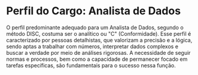 # Perfil do Cargo: Analista de Dados

O perfil predominante adequado para um Analista de Dados, segundo o método DISC, costuma ser o analítico ou "C" (Conformidade). Esse perfil é caracterizado por pessoas detalhistas, que valorizam a precisão e a lógica, sendo aptas a trabalhar com números, interpretar dados complexos e buscar a verdade por meio de análises rigorosas. A necessidade de seguir normas e processos, bem como a capacidade de permanecer focado em tarefas específicas, são fundamentais para o sucesso nessa função.

